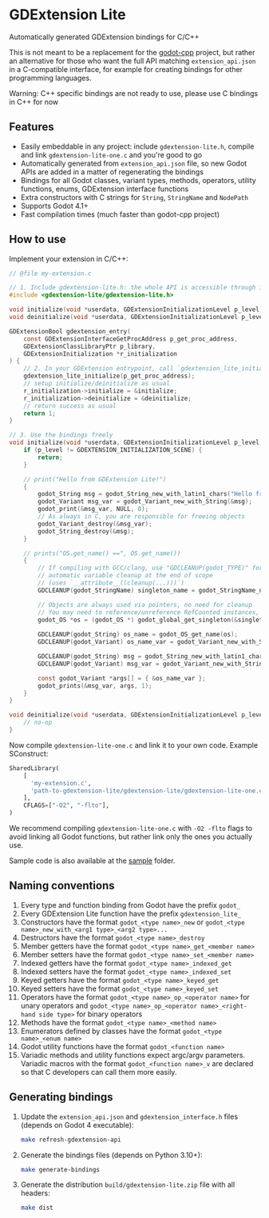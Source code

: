 # GDExtension Lite
Automatically generated GDExtension bindings for C/C++

This is not meant to be a replacement for the [godot-cpp](https://github.com/godotengine/godot-cpp) project,
but rather an alternative for those who want the full API matching `extension_api.json` in a C-compatible interface,
for example for creating bindings for other programming languages.

Warning: C++ specific bindings are not ready to use, please use C bindings in C++ for now


## Features
- Easily embeddable in any project: include `gdextension-lite.h`, compile and link `gdextension-lite-one.c` and you're good to go
- Automatically generated from `extension_api.json` file, so new Godot APIs are added in a matter of regenerating the bindings
- Bindings for all Godot classes, variant types, methods, operators, utility functions, enums, GDExtension interface functions
- Extra constructors with C strings for `String`, `StringName` and `NodePath`
- Supports Godot 4.1+
- Fast compilation times (much faster than godot-cpp project)


## How to use
Implement your extension in C/C++:
```c
// @file my-extension.c

// 1. Include gdextension-lite.h: the whole API is accessible through it
#include <gdextension-lite/gdextension-lite.h>

void initialize(void *userdata, GDExtensionInitializationLevel p_level);
void deinitialize(void *userdata, GDExtensionInitializationLevel p_level);

GDExtensionBool gdextension_entry(
    const GDExtensionInterfaceGetProcAddress p_get_proc_address,
    GDExtensionClassLibraryPtr p_library,
    GDExtensionInitialization *r_initialization
) {
    // 2. In your GDExtension entrypoint, call `gdextension_lite_initialize`
    gdextension_lite_initialize(p_get_proc_address);
    // setup initialize/deinitialize as usual
    r_initialization->initialize = &initialize;
    r_initialization->deinitialize = &deinitialize;
    // return success as usual
    return 1;
}

// 3. Use the bindings freely
void initialize(void *userdata, GDExtensionInitializationLevel p_level) {
    if (p_level != GDEXTENSION_INITIALIZATION_SCENE) {
        return;
    }

    // print("Hello from GDExtension Lite!")
    {
        godot_String msg = godot_String_new_with_latin1_chars("Hello from GDExtension Lite!");
        godot_Variant msg_var = godot_Variant_new_with_String(&msg);
        godot_print(&msg_var, NULL, 0);
        // As always in C, you are responsible for freeing objects
        godot_Variant_destroy(&msg_var);
        godot_String_destroy(&msg);
    }

    // prints("OS.get_name() ==", OS.get_name())
    {
        // If compiling with GCC/clang, use "GDCLEANUP(godot_TYPE)" for
        // automatic variable cleanup at the end of scope
        // (uses `__attribute__((cleanup(...)))`)
        GDCLEANUP(godot_StringName) singleton_name = godot_StringName_new_with_latin1_chars("OS");

        // Objects are always used via pointers, no need for cleanup
        // You may need to reference/unreference RefCounted instances, though
        godot_OS *os = (godot_OS *) godot_global_get_singleton(&singleton_name);
        
        GDCLEANUP(godot_String) os_name = godot_OS_get_name(os);
        GDCLEANUP(godot_Variant) os_name_var = godot_Variant_new_with_String(&os_name);

        GDCLEANUP(godot_String) msg = godot_String_new_with_latin1_chars("OS.get_name() ==");
        GDCLEANUP(godot_Variant) msg_var = godot_Variant_new_with_String(&msg);

        const godot_Variant *args[] = { &os_name_var };
        godot_prints(&msg_var, args, 1);
    }
}

void deinitialize(void *userdata, GDExtensionInitializationLevel p_level) {
    // no-op
}
```

Now compile `gdextension-lite-one.c` and link it to your own code.
Example SConstruct:
```python
SharedLibrary(
    [
      'my-extension.c',
      'path-to-gdextension-lite/gdextension-lite/gdextension-lite-one.c',
    ],
    CFLAGS=["-O2", "-flto"],
)
```
We recommend compiling `gdextension-lite-one.c` with `-O2 -flto` flags to avoid linking all Godot functions, but rather link only the ones you actually use.

Sample code is also available at the [sample](sample) folder.


## Naming conventions
1. Every type and function binding from Godot have the prefix `godot_`
2. Every GDExtension Lite function have the prefix `gdextension_lite_`
3. Constructors have the format `godot_<type name>_new` or `godot_<type name>_new_with_<arg1 type>_<arg2 type>...`
4. Destructors have the format `godot_<type name>_destroy`
5. Member getters have the format `godot_<type name>_get_<member name>`
6. Member setters have the format `godot_<type name>_set_<member name>`
7. Indexed getters have the format `godot_<type name>_indexed_get`
8. Indexed setters have the format `godot_<type name>_indexed_set`
9. Keyed getters have the format `godot_<type name>_keyed_get`
10. Keyed setters have the format `godot_<type name>_keyed_set`
11. Operators have the format `godot_<type name>_op_<operator name>` for unary operators and `godot_<type name>_op_<operator name>_<right-hand side type>` for binary operators
12. Methods have the format `godot_<type name>_<method name>`
13. Enumerators defined by classes have the format `godot_<type name>_<enum name>`
14. Godot utility functions have the format `godot_<function name>`
15. Variadic methods and utility functions expect argc/argv parameters.
    Variadic macros with the format `godot_<function name>_v` are declared so that C developers can call them more easily.


## Generating bindings
1. Update the `extension_api.json` and `gdextension_interface.h` files (depends on Godot 4 executable):
   ```sh
   make refresh-gdextension-api
   ```
2. Generate the bindings files (depends on Python 3.10+):
   ```sh
   make generate-bindings
   ```
3. Generate the distribution `build/gdextension-lite.zip` file with all headers:
   ```sh
   make dist
   ```
